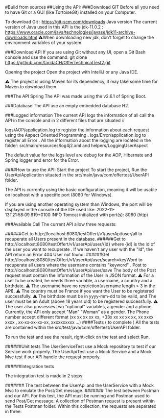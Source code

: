 #Build from sources
##Using the API:
###Download GIT 
Before all you need to have Git or a GUI (like TortoiseGit) installed on your Computer.

To download Git : https://git-scm.com/downloads
Java version
The current version of Java used in this API is the jdk-11.0.2 : https://www.oracle.com/java/technologies/javase/jdk11-archive-downloads.html
⚠️When downloading new jdk, don't forget to change the environment variables of your system.

###Download API
If you are using Git without any UI, open a Git Bash console and use the command: git clone https://github.com/faridaCH/OfferTechnicalTest2.git

Opening the project
Open the project with IntelliJ or any Java IDE.

⚠️ The project is using Maven for its dependency, it may take some time for Maven to download them.

###The API
Spring
The API was made using the v2.6.1 of Spring Boot.

###Database
The API use an empty embedded database H2.

###Logged information
The current API logs the information  of all call the API in the console and in 2 different  files that are situated i:

logs/AOP/application.log to register the information about each request using the Aspect Oriented Programming .
logs/Error/application.log to register all Error .
All the information about the logging are located in the folder: src/main/resources/log4j2.xml and helpers/LoggingUserAspect

The default value for the logs level are debug for the AOP, Hibernate and Spring logger and error for the Error.

####How to use the API:
Start the project
To start the project, Run the UserApiApplication situated in the src/main/java/com/offertest/UserAPI folder.

The API is currently using the basic configuration, meaning it will be usable on localhost with a specific port (8080 for Windows).

If you are using another operating system than Windows, the port will be displayed in the console of the IDE used like: 2022-11-13T21:58:09.819+0100 INFO Tomcat initialized with port(s): 8080 (http)

###Available Call
The current API allow three requests:

######Get to http://localhost:8080/testOffert/v1/userApi/user/all to recuperate  all  Users present in the database.
######Get to http://localhost:8080/testOffert/v1/userApi/user/{id} where {id} is the id of the user you want to recuperate .
If we haven't any user with the "Id", the API return an Error 404 User not found. 
######Get http://localhost:8080/testOffert/v1/userApi/user/search=keyWord  to recuperate all users  where  the username contains "keyword" .
Post to http://localhost:8080/testOffert/v1/userApi/user/save
The body of the Post request must contain the information of the User in JSON format.
⚠ For a user to be created, he needs three variable, a username, a country and a birthdate.
⚠ The username have no restriction(username length > 3 in the API).
⚠ The country must be France if you want the User to be registered successfully.
⚠ The birthdate must be in yyyy-mm-dd to be valid, and The user must be an Adult (above 18 years old) to be registered successfully.
⚠ The user also possesses two "optional" variables, a gender and a phone.
Currently, the API only accept "Man"  "Woman"  as a gender.
The Phone number accept different format (xx xx xx xx xx, +33x xx xx xx xx, xx xxxx xxxx , xx-xx-xx-xx-xx, xxxxxxxxxx ...)
####Tests ( to complete )
All the tests are contained within the src/test/java/com/offertest/UserAPI folder.

To run the test and see the result, right-click on the test and select Run.

######Unit tests
The UserServiceTest use a Mock repository to test if our Service work properly.
The UserApiTest use a Mock Service and a Mock Mvc test if our API handle the request properly.

######Integration tests

The integration test is made in 2 steps:

####### The test between the UserApi and the UserService with a Mock Mvc to emulate the Post/Get message.
####### The test between Postman and our API.
For this test, the API must be running and Postman used to send Post/Get message.
A collection of Postman request is present within the Tests Postman folder.
Within this collection, the requests are separated in three:
